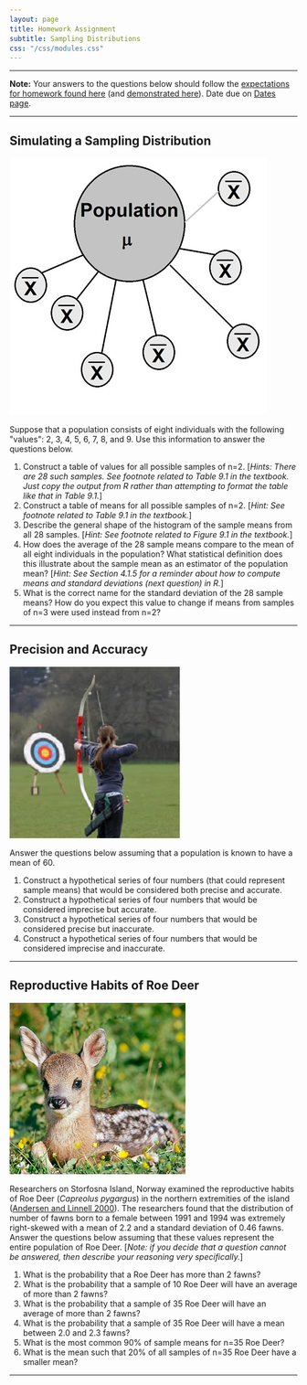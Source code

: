 ```yaml
---
layout: page
title: Homework Assignment
subtitle: Sampling Distributions
css: "/css/modules.css"
---
```


----

<div class="alert alert-warning">
<strong>Note:</strong> Your answers to the questions below should follow the <a href="../../resources/hwformat" target="_blank">expectations for homework found here</a> (and <a href="../../resources/FAQ/FAQs/HWFormat_Example.pdf" target="_blank">demonstrated here</a>). Date due on <a href="../../resources/Dates-Current.html" target="_blank">Dates page</a>.
</div>

----

## Simulating a Sampling Distribution
<img src="../zimgs/population-sampled.jpg" alt="Sampling a Population" class="img-right">

Suppose that a population consists of eight individuals with the following "values": 2, 3, 4, 5, 6, 7, 8, and 9. Use this information to answer the questions below.

1. Construct a table of values for all possible samples of n=2. [*Hints: There are 28 such samples. See footnote related to Table 9.1 in the textbook. Just copy the output from R rather than attempting to format the table like that in Table 9.1.*]
1. Construct a table of means for all possible samples of n=2. [*Hint: See footnote related to Table 9.1 in the textbook.*]
1. Describe the general shape of the histogram of the sample means from all 28 samples. [*Hint: See footnote related to Figure 9.1 in the textbook.*]
1. How does the average of the 28 sample means compare to the mean of all eight individuals in the population? What statistical definition does this illustrate about the sample mean as an estimator of the population mean? [*Hint: See Section 4.1.5 for a reminder about how to compute means and standard deviations (next question) in R.*]
1. What is the correct name for the standard deviation of the 28 sample means? How do you expect this value to change if means from samples of n=3 were used instead from n=2?

----

## Precision and Accuracy
<img src="../zimgs/archery_target.jpg" alt="Archery Target" class="img-right">

Answer the questions below assuming that a population is known to have a mean of 60.

1. Construct a hypothetical series of four numbers (that could represent sample means) that would be considered both precise and accurate.
1. Construct a hypothetical series of four numbers that would be considered imprecise but accurate.
1. Construct a hypothetical series of four numbers that would be considered precise but inaccurate.
1. Construct a hypothetical series of four numbers that would be considered imprecise and inaccurate.

----

## Reproductive Habits of Roe Deer
<img src="../zimgs/roe-deer-fawn.jpg" alt="Roe Deer Fawn" class="img-right">

Researchers on Storfosna Island, Norway examined the reproductive habits of Roe Deer (*Capreolus pygargus*) in the northern extremities of the island ([Andersen and Linnell 2000](https://www.researchgate.net/publication/229194908_Irruptive_Potential_in_Roe_Deer_Density-Dependent_Effects_on_Body_Mass_and_Fertility)). The researchers found that the distribution of number of fawns born to a female between 1991 and 1994 was extremely right-skewed with a mean of 2.2 and a standard deviation of 0.46 fawns. Answer the questions below assuming that these values represent the entire population of Roe Deer. [*Note: if you decide that a question cannot be answered, then describe your reasoning very specifically.*]

1. What is the probability that a Roe Deer has more than 2 fawns?
1. What is the probability that a sample of 10 Roe Deer will have an average of more than 2 fawns?
1. What is the probability that a sample of 35 Roe Deer will have an average of more than 2 fawns?
1. What is the probability that a sample of 35 Roe Deer will have a mean between 2.0 and 2.3 fawns?
1. What is the most common 90% of sample means for n=35 Roe Deer?
1. What is the mean such that 20% of all samples of n=35 Roe Deer have a smaller mean?

----
